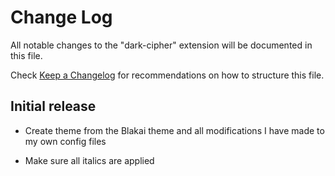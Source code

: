 # Change Log

All notable changes to the "dark-cipher" extension will be documented in this file.

Check [Keep a Changelog](http://keepachangelog.com/) for recommendations on how to structure this file.

## Initial release

- Create theme from the Blakai theme and all modifications I have made to my own config files

- Make sure all italics are applied
